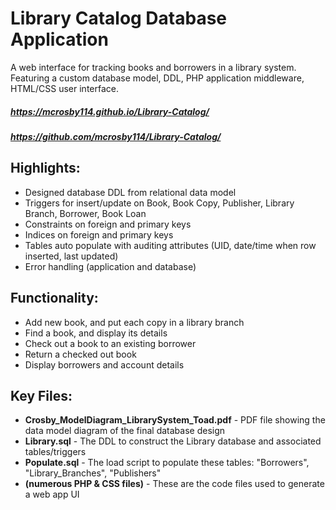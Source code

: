 # Library Catalog Database Application

A web interface for tracking books and borrowers in a library system. Featuring a custom database model, DDL, PHP application middleware, HTML/CSS user interface.

##### https://mcrosby114.github.io/Library-Catalog/
##### https://github.com/mcrosby114/Library-Catalog/

## Highlights:
* Designed database DDL from relational data model
* Triggers for insert/update on Book, Book Copy, Publisher, Library Branch, Borrower, Book Loan
* Constraints on foreign and primary keys
* Indices on foreign and primary keys
* Tables auto populate with auditing attributes (UID, date/time when row inserted, last updated)
* Error handling (application and database)

## Functionality:
* Add new book, and put each copy in a library branch
* Find a book, and display its details
* Check out a book to an existing borrower
* Return a checked out book
* Display borrowers and account details

## Key Files:
* **Crosby_ModelDiagram_LibrarySystem_Toad.pdf** - PDF file showing the data model diagram of the final database design
* **Library.sql** - The DDL to construct the Library database and associated tables/triggers
* **Populate.sql** - The load script to populate these tables: "Borrowers", "Library_Branches", "Publishers"
* **(numerous PHP & CSS files)** - These are the code files used to generate a web app UI
